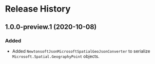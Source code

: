 # Release History

## 1.0.0-preview.1 (2020-10-08)

### Added

- Added `NewtonsoftJsonMicrosoftSpatialGeoJsonConverter` to serialize `Microsoft.Spatial.GeographyPoint` objects.
